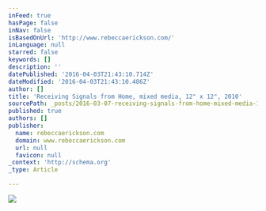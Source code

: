 ```yaml
---
inFeed: true
hasPage: false
inNav: false
isBasedOnUrl: 'http://www.rebeccaerickson.com/'
inLanguage: null
starred: false
keywords: []
description: ''
datePublished: '2016-04-03T21:43:10.714Z'
dateModified: '2016-04-03T21:43:10.486Z'
author: []
title: 'Receiving Signals from Home, mixed media, 12" x 12", 2010'
sourcePath: _posts/2016-03-07-receiving-signals-from-home-mixed-media-12-x-12-2010.md
published: true
authors: []
publisher:
  name: rebeccaerickson.com
  domain: www.rebeccaerickson.com
  url: null
  favicon: null
_context: 'http://schema.org'
_type: Article

---
```

![](http://www.rebeccaerickson.com/files/small-house.jpg)